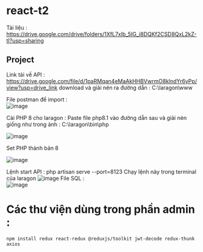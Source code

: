 # react-t2
Tài liệu : https://drive.google.com/drive/folders/1XfL7xlb_5IG_i8DQKf2CSD8QxL2kZ-tI?usp=sharing

## Project 
Link tải về API :    
https://drive.google.com/file/d/1paRMqan4eMaAkHHBVwrmO8klndYr6yPp/view?usp=drive_link
download và giải nén ra đường dẫn : C:\laragon\www

File postman để import :  
![image](https://github.com/dathalongbay/react-t2/assets/6966136/1e3fdce1-731c-42a9-ba67-9331ebf3cbeb)

Cài PHP 8 cho laragon :
Paste file php8.1 vào đường dẫn sau và giải nén giống như trong ảnh : 
C:\laragon\bin\php

![image](https://github.com/dathalongbay/react-t2/assets/6966136/99deb8b9-821a-420a-9793-bd53048259bc)

Set PHP thành bản 8

![image](https://github.com/dathalongbay/react-t2/assets/6966136/1f54873e-130e-4ca1-9b26-5480ea8f9206)

Lệnh start API : php artisan serve --port=8123 
Chạy lệnh này trong terminal của laragon 
![image](https://github.com/dathalongbay/react-t2/assets/6966136/b9ec286e-6cb8-43dd-9e1a-55b417f4864f)
File SQL :    
![image](https://github.com/dathalongbay/react-t2/assets/6966136/bc1d373f-12c4-4634-ad37-b1da906eea54)

# Các thư viện dùng trong phần admin :
`npm install redux react-redux @reduxjs/toolkit jwt-decode redux-thunk axios`

